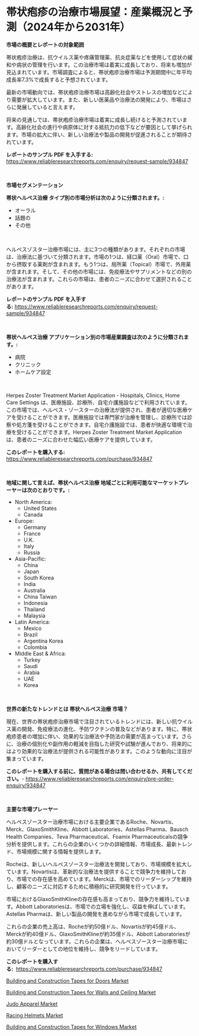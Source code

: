 <p><h1>帯状疱疹の治療市場展望：産業概況と予測（2024年から2031年）</h1></p><p><strong>市場の概要とレポートの対象範囲</strong></p>
<p><p>帯状疱疹治療は、抗ウイルス薬や疼痛管理薬、抗炎症薬などを使用して症状の緩和や病状の管理を行います。この治療市場は着実に成長しており、将来も増加が見込まれています。市場調査によると、帯状疱疹治療市場は予測期間中に年平均成長率7.3%で成長すると予想されています。</p><p>最新の市場動向では、帯状疱疹治療市場は高齢化社会やストレスの増加などにより需要が拡大しています。また、新しい医薬品や治療法の開発により、市場はさらに発展していると言えます。</p><p>将来の見通しでは、帯状疱疹治療市場は着実に成長し続けると予測されています。高齢化社会の進行や病原体に対する抵抗力の低下などが要因として挙げられます。市場の拡大に伴い、新しい治療法や製品の開発が促進されることが期待されています。</p></p>
<p><strong>レポートのサンプル PDF を入手する:</strong> <a href="https://www.reliableresearchreports.com/enquiry/request-sample/934847">https://www.reliableresearchreports.com/enquiry/request-sample/934847</a></p>
<p>&nbsp;</p>
<p><strong>市場セグメンテーション</strong></p>
<p><strong>帯状ヘルペス治療 タイプ別の市場分析は次のように分類されます。:</strong></p>
<p><ul><li>オーラル</li><li>話題の</li><li>その他</li></ul></p>
<p>&nbsp;</p>
<p><p>ヘルペスゾスター治療市場には、主に3つの種類があります。それぞれの市場は、治療法に基づいて分類されます。市場の1つは、経口薬（Oral）市場で、口から摂取する薬剤が含まれます。もう1つは、局所薬（Topical）市場で、外用薬が含まれます。そして、その他の市場には、免疫療法やサプリメントなどの別の治療法が含まれます。これらの市場は、患者のニーズに合わせて選択されることがあります。</p></p>
<p><strong>レポートのサンプル PDF を入手する:</strong>&nbsp;<a href="https://www.reliableresearchreports.com/enquiry/request-sample/934847">https://www.reliableresearchreports.com/enquiry/request-sample/934847</a></p>
<p>&nbsp;</p>
<p><strong> 帯状ヘルペス治療 アプリケーション別の市場産業調査は次のように分類されます。:</strong></p>
<p><ul><li>病院</li><li>クリニック</li><li>ホームケア設定</li></ul></p>
<p>&nbsp;</p>
<p><p>Herpes Zoster Treatment Market Application - Hospitals, Clinics, Home Care Settings は、医療施設、診療所、自宅介護施設などで利用されています。この市場では、ヘルペス・ゾースターの治療法が提供され、患者が適切な医療ケアを受けることができます。医療施設では専門家が治療を管理し、診療所では診察や処方箋を受けることができます。自宅介護施設では、患者が快適な環境で治療を受けることができます。Herpes Zoster Treatment Market Application は、患者のニーズに合わせた幅広い医療ケアを提供しています。</p></p>
<p><strong>このレポートを購入する:</strong>&nbsp; <a href="https://www.reliableresearchreports.com/purchase/934847">https://www.reliableresearchreports.com/purchase/934847</a></p>
<p>&nbsp;</p>
<p><strong>地域に関して言えば、帯状ヘルペス治療 地域ごとに利用可能なマーケットプレーヤーは次のとおりです。:</strong></p>
<p><ul>
    <li>
        North America:
        <ul>
            <li>United States</li>
            <li>Canada</li>
        </ul>
    </li>
    <li>
        Europe:
        <ul>
            <li>Germany</li>
            <li>France</li>
            <li>U.K.</li>
            <li>Italy</li>
            <li>Russia</li>
        </ul>
    </li>
    <li>
        Asia-Pacific:
        <ul>
            <li>China</li>
            <li>Japan</li>
            <li>South Korea</li>
            <li>India</li>
            <li>Australia</li>
            <li>China Taiwan</li>
            <li>Indonesia</li>
            <li>Thailand</li>
            <li>Malaysia</li>
        </ul>
    </li>
    <li>
        Latin America:
        <ul>
            <li>Mexico</li>
            <li>Brazil</li>
            <li>Argentina Korea</li>
            <li>Colombia</li>
        </ul>
    </li>
    <li>
        Middle East & Africa:
        <ul>
            <li>Turkey</li>
            <li>Saudi</li>
            <li>Arabia</li>
            <li>UAE</li>
            <li>Korea</li>
        </ul>
    </li>
    </ul></p>
<p>&nbsp;</p>
<p><strong>世界の新たなトレンドとは 帯状ヘルペス治療 市場？</strong></p>
<p><p>現在、世界の帯状疱疹治療市場で注目されているトレンドには、新しい抗ウイルス薬の開発、免疫療法の進化、予防ワクチンの普及などがあります。特に、帯状疱疹患者の増加に伴い、効果的な治療法や予防法の需要が高まっています。さらに、治療の個別化や副作用の軽減を目指した研究や試験が進んでおり、将来的にはより効果的な治療法が提供される可能性があります。このような動向に注目が集まっています。</p></p>
<p><strong>このレポートを購入する前に、質問がある場合は問い合わせるか、共有してください。</strong>- <a href="https://www.reliableresearchreports.com/enquiry/pre-order-enquiry/934847">https://www.reliableresearchreports.com/enquiry/pre-order-enquiry/934847</a></p>
<p>&nbsp;</p>
<p><strong>主要な市場プレーヤー</strong></p>
<p><p>ヘルペスゾースター治療市場における主要企業であるRoche、Novartis、Merck、GlaxoSmithKline、Abbott Laboratories、Astellas Pharma、Bausch Health Companies、Teva Pharmaceutical、Foamix Pharmaceuticalsの競争分析を提供します。これらの企業のいくつかの詳細情報、市場成長、最新トレンド、市場規模に関する情報を提供します。</p><p>Rocheは、新しいヘルペスゾースター治療法を開発しており、市場規模を拡大しています。Novartisは、革新的な治療法を提供することで競争力を維持しており、市場での存在感を高めています。Merckは、市場でのリーダーシップを維持し、顧客のニーズに対応するために積極的に研究開発を行っています。</p><p>市場におけるGlaxoSmithKlineの存在感も高まっており、競争力を維持しています。Abbott Laboratoriesは、市場での立場を強化し、収益を伸ばしています。Astellas Pharmaは、新しい製品の開発を進めながら市場で成長しています。</p><p>これらの企業の売上高は、Rocheが約50億ドル、Novartisが約45億ドル、Merckが約40億ドル、GlaxoSmithKlineが約35億ドル、Abbott Laboratoriesが約30億ドルとなっています。これらの企業は、ヘルペスゾースター治療市場においてリーダーとしての地位を維持し、競争をリードしています。</p></p>
<p><strong>このレポートを購入する:</strong>&nbsp;&nbsp;<a href="https://www.reliableresearchreports.com/purchase/934847">https://www.reliableresearchreports.com/purchase/934847</a></p>
<p><p><a href="https://skillful-vermicelli-b89.notion.site/Building-and-Construction-Tapes-for-Doors-Market-Centers-on-Aspects-such-as-Market-Growth-Market-Sh-c571ccc25c7b475887f34d56afb96658">Building and Construction Tapes for Doors Market</a></p><p><a href="https://simplistic-meeting-7ee.notion.site/Building-and-Construction-Tapes-for-Walls-and-Ceiling-Market-Size-Reflecting-a-Forecast-Till-2031-M-3ca235d59b8e4574bf136bbd27425a96">Building and Construction Tapes for Walls and Ceiling Market</a></p><p><a href="https://view.publitas.com/reportprime-1/judo-apparel-market-analysis-and-market-size-global-industry-overview-market-segmentation-and-forecast-2024-to-2031/">Judo Apparel Market</a></p><p><a href="https://view.publitas.com/reportprime-1/racing-helmets-market-size-evaluating-its-market-trends-growth-and-projections-2024-2031/">Racing Helmets Market</a></p><p><a href="https://eight-handstand-8fb.notion.site/Building-and-Construction-Tapes-for-Windows-Market-Size-Growth-and-Forecast-from-2024-2031-963764e5884d4c4b834181a1b506ee0a">Building and Construction Tapes for Windows Market</a></p></p>